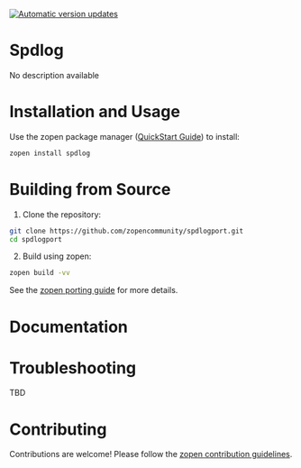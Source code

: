 [![Automatic version updates](https://github.com/ZOSOpenTools/spdlogport/actions/workflows/bump.yml/badge.svg)](https://github.com/ZOSOpenTools/spdlogport/actions/workflows/bump.yml)

# Spdlog

No description available

# Installation and Usage

Use the zopen package manager ([QuickStart Guide](https://zopen.community/#/Guides/QuickStart)) to install:
```bash
zopen install spdlog
```

# Building from Source

1. Clone the repository:
```bash
git clone https://github.com/zopencommunity/spdlogport.git
cd spdlogport
```
2. Build using zopen:
```bash
zopen build -vv
```

See the [zopen porting guide](https://zopen.community/#/Guides/Porting) for more details.

# Documentation


# Troubleshooting
TBD

# Contributing
Contributions are welcome! Please follow the [zopen contribution guidelines](https://github.com/zopencommunity/meta/blob/main/CONTRIBUTING.md).
